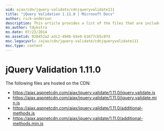 ```yaml
---
uid: ajax/cdn/jquery-validate/cdnjqueryvalidate111
title: "jQuery Validation 1.11.0 | Microsoft Docs"
author: rick-anderson
description: This article provides a list of the files that are included in the jQuery Validation 1.11.0 hosted on the CDN.
ms.author: tdykstra
ms.date: 07/23/2014
ms.assetid: 028452a2-a3c2-494b-b5e9-b1677cb5c07d
msc.legacyurl: /ajax/cdn/jquery-validate/cdnjqueryvalidate111
msc.type: content
---
```

# jQuery Validation 1.11.0

The following files are hosted on the CDN:

- https://ajax.aspnetcdn.com/ajax/jquery.validate/1.11.0/jquery.validate.js
- https://ajax.aspnetcdn.com/ajax/jquery.validate/1.11.0/jquery.validate.min.js
- https://ajax.aspnetcdn.com/ajax/jquery.validate/1.11.0/additional-methods.js
- https://ajax.aspnetcdn.com/ajax/jquery.validate/1.11.0/additional-methods.min.js


